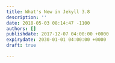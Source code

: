 ```yaml
---
title: What's New in Jekyll 3.8
description: ''
date: 2018-05-03 08:14:47 -1100
authors: []
publishdate: 2017-12-07 04:00:00 +0000
expirydate: 2030-01-01 04:00:00 +0000
draft: true

---
```


